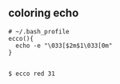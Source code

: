 ## coloring echo

``` shell
# ~/.bash_profile
ecco(){
  echo -e "\033[$2m$1\033[0m"
}
```

```shell

$ ecco red 31

```
